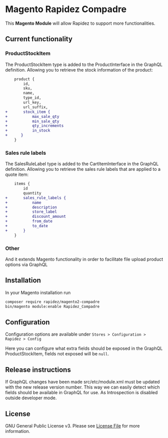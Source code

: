 # Magento Rapidez Compadre

This **Magento Module** will allow Rapidez to support more functionalities.

## Current functionality

### ProductStockItem
The ProductStockItem type is added to the ProductInterface in the GraphQL definition.
Allowing you to retrieve the stock information of the product:
```diff
    product {
        id,
        sku,
        name,
        type_id,
        url_key,
        url_suffix,
+       stock_item {
+           max_sale_qty
+           min_sale_qty
+           qty_increments
+           in_stock
+      }
    }
```

### Sales rule labels
The SalesRuleLabel type is added to the CartItemInterface in the GraphQL definition.
Allowing you to retrieve the sales rule labels that are applied to a quote item:
```diff
    items {
        id
        quantity
+       sales_rule_labels {
+           name
+           description
+           store_label
+           discount_amount
+           from_date
+           to_date
+       }
    }
```

### Other
And it extends Magento functionality in order to facilitate file upload product options via GraphQL

## Installation

In your Magento installation run
```bash
composer require rapidez/magento2-compadre
bin/magento module:enable Rapidez_Compadre
```

## Configuration

Configuration options are available under `Stores > Configuration > Rapidez > Config`

Here you can configure what extra fields should be exposed in the GraphQL ProductStockItem, fields not exposed will be `null`.

## Release instructions

If GraphQL changes have been made src/etc/module.xml must be updated with the new release version number.
This way we can easily detect which fields should be available in GraphQL for use. As Introspection is disabled outside developer mode.

## License

GNU General Public License v3. Please see [License File](LICENSE) for more information.
